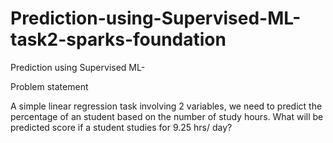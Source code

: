 # Prediction-using-Supervised-ML-task2-sparks-foundation
Prediction using Supervised ML- 

Problem statement

A simple linear regression task involving 2 variables, we need to predict the percentage of an student based on the number of study hours.
What will be predicted score if a student studies for 9.25 hrs/ day?
